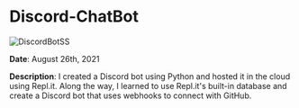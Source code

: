 # Discord-ChatBot
![DiscordBotSS](https://user-images.githubusercontent.com/71413895/131042865-6c99245a-8779-4b2f-adae-796f00df9d67.png)

**Date**: August 26th, 2021 

**Description**: I created a Discord bot using Python and hosted it in the cloud using Repl.it. Along the way, I learned to use Repl.it's built-in database and create a Discord bot that uses webhooks to connect with GitHub.
